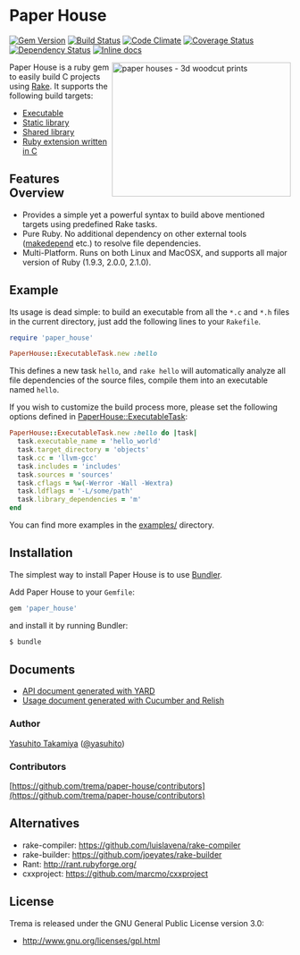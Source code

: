 Paper House
===========
[![Gem Version](http://img.shields.io/gem/v/paper_house.svg)][gem]
[![Build Status](http://img.shields.io/travis/trema/paper-house/develop.svg)][travis]
[![Code Climate](http://img.shields.io/codeclimate/github/trema/paper-house.svg)][codeclimate]
[![Coverage Status](http://img.shields.io/coveralls/trema/paper-house/develop.svg)][coveralls]
[![Dependency Status](http://img.shields.io/gemnasium/trema/paper-house.svg)][gemnasium]
[![Inline docs](http://inch-ci.org/github/trema/paper-house.svg)][inchpages]

[gem]: https://rubygems.org/gems/paper_house
[travis]: http://travis-ci.org/trema/paper-house
[codeclimate]: https://codeclimate.com/github/trema/paper-house
[coveralls]: https://coveralls.io/r/trema/paper-house?branch=develop
[gemnasium]: https://gemnasium.com/trema/paper-house
[inchpages]: http://inch-ci.org/github/trema/paper-house

<a href="http://www.flickr.com/photos/studiobeerhorst/8221979536/" title="paper houses - 3d woodcut prints by Rick&Brenda Beerhorst, on Flickr"><img src="http://farm9.staticflickr.com/8202/8221979536_60404c309d_n.jpg" width="320" height="240" alt="paper houses - 3d woodcut prints" align="right"></a>

Paper House is a ruby gem to easily build C projects using [Rake](https://github.com/jimweirich/rake). It supports the following build targets:

 * [Executable](http://rubydoc.info/github/trema/paper-house/PaperHouse/ExecutableTask)
 * [Static library](http://rubydoc.info/github/trema/paper-house/PaperHouse/StaticLibraryTask)
 * [Shared library](http://rubydoc.info/github/trema/paper-house/PaperHouse/SharedLibraryTask)
 * [Ruby extension written in C](http://rubydoc.info/github/trema/paper-house/PaperHouse/RubyExtensionTask)


Features Overview
-----------------

 * Provides a simple yet a powerful syntax to build above mentioned
   targets using predefined Rake tasks.
 * Pure Ruby. No additional dependency on other external tools
   ([makedepend](http://linux.die.net/man/1/makedepend) etc.) to
   resolve file dependencies.
 * Multi-Platform. Runs on both Linux and MacOSX, and supports all
   major version of Ruby (1.9.3, 2.0.0, 2.1.0).


Example
-------

Its usage is dead simple: to build an executable from all the `*.c`
and `*.h` files in the current directory, just add the following lines
to your `Rakefile`.

```ruby
require 'paper_house'

PaperHouse::ExecutableTask.new :hello
```

This defines a new task `hello`, and `rake hello` will automatically
analyze all file dependencies of the source files, compile them into
an executable named `hello`.

If you wish to customize the build process more, please set the
following options defined in
[PaperHouse::ExecutableTask](http://rubydoc.info/github/trema/paper-house/PaperHouse/ExecutableTask):

```ruby
PaperHouse::ExecutableTask.new :hello do |task|
  task.executable_name = 'hello_world'
  task.target_directory = 'objects'
  task.cc = 'llvm-gcc'
  task.includes = 'includes'
  task.sources = 'sources'
  task.cflags = %w(-Werror -Wall -Wextra)
  task.ldflags = '-L/some/path'
  task.library_dependencies = 'm'
end
```

You can find more examples in the
[examples/](https://github.com/trema/paper-house/tree/master/examples)
directory.


Installation
------------

The simplest way to install Paper House is to use [Bundler](http://gembundler.com/).

Add Paper House to your `Gemfile`:

```ruby
gem 'paper_house'
```

and install it by running Bundler:

```bash
$ bundle
```


Documents
---------

 * [API document generated with YARD](http://rubydoc.info/github/trema/paper-house/frames/file/README.md)
 * [Usage document generated with Cucumber and Relish](https://www.relishapp.com/trema/paper-house/docs)


### Author

[Yasuhito Takamiya](https://github.com/yasuhito) ([@yasuhito](http://twitter.com/yasuhito))

### Contributors

[https://github.com/trema/paper-house/contributors](https://github.com/trema/paper-house/contributors)


Alternatives
------------

 * rake-compiler: https://github.com/luislavena/rake-compiler
 * rake-builder: https://github.com/joeyates/rake-builder
 * Rant: http://rant.rubyforge.org/
 * cxxproject: https://github.com/marcmo/cxxproject


License
-------

Trema is released under the GNU General Public License version 3.0:

* http://www.gnu.org/licenses/gpl.html
